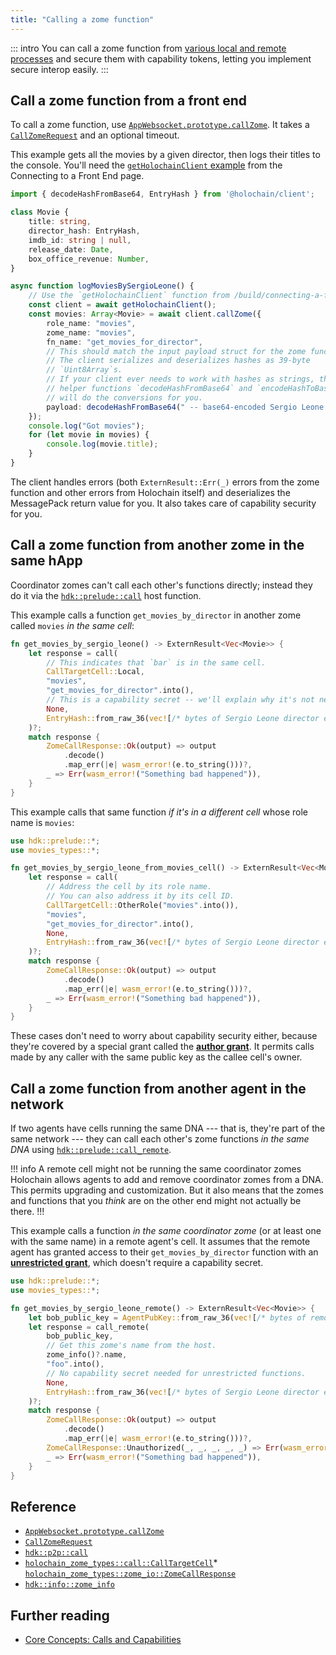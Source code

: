```yaml
---
title: "Calling a zome function"
---
```


::: intro
You can call a zome function from [various local and remote processes](/build/connecting-everything-together/#what-processes-can-connect-to-a-happ) and secure them with capability tokens, letting you implement secure interop easily.
:::

## Call a zome function from a front end

To call a zome function, use [`AppWebsocket.prototype.callZome`](https://github.com/holochain/holochain-client-js/blob/main/docs/client.appwebsocket.callzome.md). It takes a [`CallZomeRequest`](https://github.com/holochain/holochain-client-js/blob/main/docs/client.callzomerequest.md) and an optional timeout.

This example gets all the movies by a given director, then logs their titles to the console. You'll need the [`getHolochainClient` example](/build/connecting-a-front-end/#connect-to-a-happ-with-the-javascript-client) from the Connecting to a Front End page.

```typescript
import { decodeHashFromBase64, EntryHash } from '@holochain/client';

class Movie {
    title: string,
    director_hash: EntryHash,
    imdb_id: string | null,
    release_date: Date,
    box_office_revenue: Number,
}

async function logMoviesBySergioLeone() {
    // Use the `getHolochainClient` function from /build/connecting-a-front-end/
    const client = await getHolochainClient();
    const movies: Array<Movie> = await client.callZome({
        role_name: "movies",
        zome_name: "movies",
        fn_name: "get_movies_for_director",
        // This should match the input payload struct for the zome function.
        // The client serializes and deserializes hashes as 39-byte
        // `Uint8Array`s.
        // If your client ever needs to work with hashes as strings, the
        // helper functions `decodeHashFromBase64` and `encodeHashToBase64`
        // will do the conversions for you.
        payload: decodeHashFromBase64(" -- base64-encoded Sergio Leone hash -- ")
    });
    console.log("Got movies");
    for (let movie in movies) {
        console.log(movie.title);
    }
}
```

The client handles errors (both `ExternResult::Err(_)` errors from the zome function and other errors from Holochain itself) and deserializes the MessagePack return value for you. It also takes care of capability security<!--TODO: link when written --> for you.

## Call a zome function from another zome in the same hApp

Coordinator zomes can't call each other's functions directly; instead they do it via the [`hdk::prelude::call`](https://docs.rs/hdk/latest/hdk/p2p/fn.call.html) host function.

This example calls a function `get_movies_by_director` in another zome called `movies` _in the same cell_:

```rust
fn get_movies_by_sergio_leone() -> ExternResult<Vec<Movie>> {
    let response = call(
        // This indicates that `bar` is in the same cell.
        CallTargetCell::Local,
        "movies",
        "get_movies_for_director".into(),
        // This is a capability secret -- we'll explain why it's not needed.
        None,
        EntryHash::from_raw_36(vec![/* bytes of Sergio Leone director entry's hash */]),
    )?;
    match response {
        ZomeCallResponse::Ok(output) => output
            .decode()
            .map_err(|e| wasm_error!(e.to_string()))?,
        _ => Err(wasm_error!("Something bad happened")),
    }
}
```

This example calls that same function _if it's in a different cell_ whose role name is `movies`:

```rust
use hdk::prelude::*;
use movies_types::*;

fn get_movies_by_sergio_leone_from_movies_cell() -> ExternResult<Vec<Movie>> {
    let response = call(
        // Address the cell by its role name.
        // You can also address it by its cell ID.
        CallTargetCell::OtherRole("movies".into()),
        "movies",
        "get_movies_for_director".into(),
        None,
        EntryHash::from_raw_36(vec![/* bytes of Sergio Leone director entry's hash */]),
    )?;
    match response {
        ZomeCallResponse::Ok(output) => output
            .decode()
            .map_err(|e| wasm_error!(e.to_string()))?,
        _ => Err(wasm_error!("Something bad happened")),
    }
}
```

These cases don't need to worry about capability security either, because they're covered by a special grant called the [**author grant**](/concepts/8_calls_capabilities/#author-grant). It permits calls made by any caller with the same public key as the callee cell's owner.

## Call a zome function from another agent in the network

If two agents have cells running the same DNA --- that is, they're part of the same network --- they can call each other's zome functions _in the same DNA_ using [`hdk::prelude::call_remote`](https://docs.rs/hdk/latest/hdk/p2p/fn.call_remote.html).

!!! info A remote cell might not be running the same coordinator zomes
Holochain allows agents to add and remove coordinator zomes from a DNA. This permits upgrading and customization. But it also means that the zomes and functions that you _think_ are on the other end might not actually be there.
!!!

This example calls a function _in the same coordinator zome_ (or at least one with the same name) in a remote agent's cell. It assumes that the remote agent has granted access to their `get_movies_by_director` function with an [**unrestricted grant**](/concepts/8_calls_capabilities/#unrestricted), which doesn't require a capability secret.

```rust
use hdk::prelude::*;
use movies_types::*;

fn get_movies_by_sergio_leone_remote() -> ExternResult<Vec<Movie>> {
    let bob_public_key = AgentPubKey::from_raw_36(vec![/* bytes of remote agent's key */]);
    let response = call_remote(
        bob_public_key,
        // Get this zome's name from the host.
        zome_info()?.name,
        "foo".into(),
        // No capability secret needed for unrestricted functions.
        None,
        EntryHash::from_raw_36(vec![/* bytes of Sergio Leone director entry's hash */]),
    )?;
    match response {
        ZomeCallResponse::Ok(output) => output
            .decode()
            .map_err(|e| wasm_error!(e.to_string()))?,
        ZomeCallResponse::Unauthorized(_, _, _, _, _) => Err(wasm_error!("I wasn't allowed to call this function on Bob's device")),
        _ => Err(wasm_error!("Something bad happened")),
    }
}
```

## Reference

* [`AppWebsocket.prototype.callZome`](https://github.com/holochain/holochain-client-js/blob/main/docs/client.appwebsocket.callzome.md)
* [`CallZomeRequest`](https://github.com/holochain/holochain-client-js/blob/main/docs/client.callzomerequest.md)
* [`hdk::p2p::call`](https://docs.rs/hdk/latest/hdk/p2p/fn.call.html)
* [`holochain_zome_types::call::CallTargetCell`](https://docs.rs/holochain_zome_types/latest/holochain_zome_types/call/enum.CallTargetCell.html)* [`holochain_zome_types::zome_io::ZomeCallResponse`](https://docs.rs/holochain_zome_types/latest/holochain_zome_types/zome_io/enum.ZomeCallResponse.html)
* [`hdk::info::zome_info`](https://docs.rs/hdk/latest/hdk/info/fn.zome_info.html)

## Further reading

* [Core Concepts: Calls and Capabilities](/concepts/8_calls_capabilities)